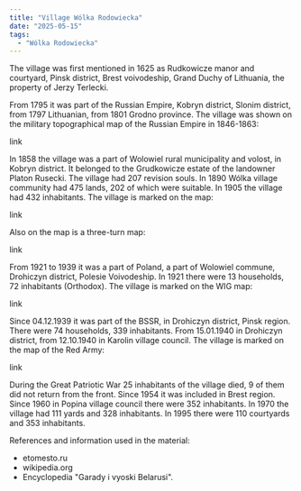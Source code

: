 ```yaml
---
title: "Village Wólka Rodowiecka"
date: "2025-05-15"
tags: 
  - "Wólka Rodowiecka"
---
```


The village was first mentioned in 1625 as Rudkowicze manor and courtyard, Pinsk district, Brest voivodeship, Grand Duchy of Lithuania, the property of Jerzy Terlecki.

From 1795 it was part of the Russian Empire, Kobryn district, Slonim district, from 1797 Lithuanian, from 1801 Grodno province. The village was shown on the military topographical map of the Russian Empire in 1846-1863:

link

In 1858 the village was a part of Wolowiel rural municipality and volost, in Kobryn district. It belonged to the Grudkowicze estate of the landowner Platon Rusecki. The village had 207 revision souls. In 1890 Wólka village community had 475 lands, 202 of which were suitable. In 1905 the village had 432 inhabitants. The village is marked on the map:

link

Also on the map is a three-turn map:

link

From 1921 to 1939 it was a part of Poland, a part of Wolowiel commune, Drohiczyn district, Polesie Voivodeship. In 1921 there were 13 households, 72 inhabitants (Orthodox). The village is marked on the WIG map:

link

Since 04.12.1939 it was part of the BSSR, in Drohiczyn district, Pinsk region. There were 74 households, 339 inhabitants. From 15.01.1940 in Drohiczyn district, from 12.10.1940 in Karolin village council. The village is marked on the map of the Red Army:

link

During the Great Patriotic War 25 inhabitants of the village died, 9 of them did not return from the front. Since 1954 it was included in Brest region. Since 1960 in Popina village council there were 352 inhabitants. In 1970 the village had 111 yards and 328 inhabitants. In 1995 there were 110 courtyards and 353 inhabitants.

References and information used in the material:
- etomesto.ru
- wikipedia.org
- Encyclopedia "Garady i vyoski Belarusi".
